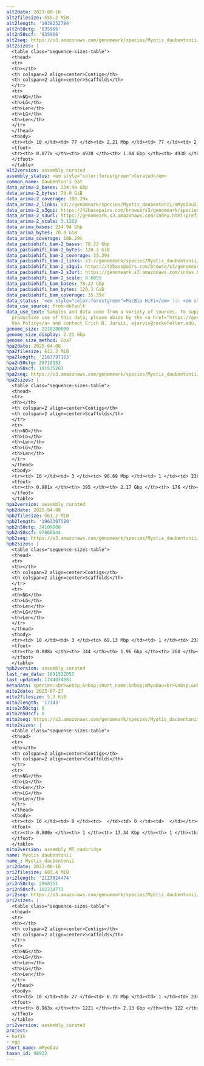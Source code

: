 ```yaml
---
alt2date: 2023-08-16
alt2filesize: 555.2 MiB
alt2length: '1938252784'
alt2n50ctg: '835966'
alt2n50scf: '835966'
alt2seq: https://s3.amazonaws.com/genomeark/species/Myotis_daubentonii/mMyoDau2/assembly_curated/mMyoDau2.alt.cur.20230816.fasta.gz
alt2sizes: |
  <table class="sequence-sizes-table">
  <thead>
  <tr>
  <th></th>
  <th colspan=2 align=center>Contigs</th>
  <th colspan=2 align=center>Scaffolds</th>
  </tr>
  <tr>
  <th>NG</th>
  <th>LG</th>
  <th>Len</th>
  <th>LG</th>
  <th>Len</th>
  </tr>
  </thead>
  <tbody>
  <tr><td> 10 </td><td> 77 </td><td> 2.21 Mbp </td><td> 77 </td><td> 2.21 Mbp </td></tr><tr><td> 20 </td><td> 192 </td><td> 1.70 Mbp </td><td> 192 </td><td> 1.70 Mbp </td></tr><tr><td> 30 </td><td> 338 </td><td> 1.34 Mbp </td><td> 338 </td><td> 1.34 Mbp </td></tr><tr><td> 40 </td><td> 523 </td><td> 1.06 Mbp </td><td> 523 </td><td> 1.06 Mbp </td></tr><tr style="background-color:#cccccc;"><td> 50 </td><td> 756 </td><td> 0.84 Mbp </td><td> 756 </td><td> 0.84 Mbp </td></tr><tr><td> 60 </td><td> 1066 </td><td> 0.61 Mbp </td><td> 1066 </td><td> 0.61 Mbp </td></tr><tr><td> 70 </td><td> 1492 </td><td> 426.56 Kbp </td><td> 1492 </td><td> 426.56 Kbp </td></tr><tr><td> 80 </td><td> 2199 </td><td> 213.68 Kbp </td><td> 2199 </td><td> 213.68 Kbp </td></tr><tr><td> 90 </td><td> 0 </td><td>  </td><td> 0 </td><td>  </td></tr><tr><td> 100 </td><td> 0 </td><td>  </td><td> 0 </td><td>  </td></tr></tbody>
  <tfoot>
  <tr><th> 0.877x </th><th> 4930 </th><th> 1.94 Gbp </th><th> 4930 </th><th> 1.94 Gbp </th></tr>
  </tfoot>
  </table>
alt2version: assembly_curated
assembly_status: <em style="color:forestgreen">Curated</em>
common_name: Daubenton's bat
data_arima-2_bases: 234.94 Gbp
data_arima-2_bytes: 70.0 GiB
data_arima-2_coverage: 106.29x
data_arima-2_links: s3://genomeark/species/Myotis_daubentonii/mMyoDau2/genomic_data/arima/<br>
data_arima-2_s3gui: https://42basepairs.com/browse/s3/genomeark/species/Myotis_daubentonii/mMyoDau2/genomic_data/arima/
data_arima-2_s3url: https://genomeark.s3.amazonaws.com/index.html?prefix=species/Myotis_daubentonii/mMyoDau2/genomic_data/arima/
data_arima-2_scale: 3.1269
data_arima_bases: 234.94 Gbp
data_arima_bytes: 70.0 GiB
data_arima_coverage: 106.29x
data_pacbiohifi_bam-2_bases: 78.22 Gbp
data_pacbiohifi_bam-2_bytes: 120.3 GiB
data_pacbiohifi_bam-2_coverage: 35.39x
data_pacbiohifi_bam-2_links: s3://genomeark/species/Myotis_daubentonii/mMyoDau2/genomic_data/pacbio_hifi/<br>
data_pacbiohifi_bam-2_s3gui: https://42basepairs.com/browse/s3/genomeark/species/Myotis_daubentonii/mMyoDau2/genomic_data/pacbio_hifi/
data_pacbiohifi_bam-2_s3url: https://genomeark.s3.amazonaws.com/index.html?prefix=species/Myotis_daubentonii/mMyoDau2/genomic_data/pacbio_hifi/
data_pacbiohifi_bam-2_scale: 0.6055
data_pacbiohifi_bam_bases: 78.22 Gbp
data_pacbiohifi_bam_bytes: 120.3 GiB
data_pacbiohifi_bam_coverage: 35.39x
data_status: '<em style="color:forestgreen">PacBio HiFi</em> ::: <em style="color:forestgreen">Arima</em>'
data_use_source: from-default
data_use_text: Samples and data come from a variety of sources. To support fair and
  productive use of this data, please abide by the <a href="https://genome10k.soe.ucsc.edu/data-use-policies/">Data
  Use Policy</a> and contact Erich D. Jarvis, ejarvis@rockefeller.edu, with any questions.
genome_size: 2210280000
genome_size_display: 2.21 Gbp
genome_size_method: GoaT
hpa2date: 2025-04-08
hpa2filesize: 612.3 MiB
hpa2length: '2167797163'
hpa2n50ctg: 28718153
hpa2n50scf: 101535203
hpa2seq: https://s3.amazonaws.com/genomeark/species/Myotis_daubentonii/mMyoDau2/assembly_curated/mMyoDau2.hap1.cur.20250408.fasta.gz
hpa2sizes: |
  <table class="sequence-sizes-table">
  <thead>
  <tr>
  <th></th>
  <th colspan=2 align=center>Contigs</th>
  <th colspan=2 align=center>Scaffolds</th>
  </tr>
  <tr>
  <th>NG</th>
  <th>LG</th>
  <th>Len</th>
  <th>LG</th>
  <th>Len</th>
  </tr>
  </thead>
  <tbody>
  <tr><td> 10 </td><td> 3 </td><td> 90.69 Mbp </td><td> 1 </td><td> 236.13 Mbp </td></tr><tr><td> 20 </td><td> 6 </td><td> 50.48 Mbp </td><td> 2 </td><td> 223.74 Mbp </td></tr><tr><td> 30 </td><td> 10 </td><td> 45.89 Mbp </td><td> 3 </td><td> 219.58 Mbp </td></tr><tr><td> 40 </td><td> 16 </td><td> 33.49 Mbp </td><td> 5 </td><td> 116.59 Mbp </td></tr><tr style="background-color:#cccccc;"><td> 50 </td><td> 23 </td><td style="background-color:#88ff88;"> 28.72 Mbp </td><td> 7 </td><td style="background-color:#88ff88;"> 101.54 Mbp </td></tr><tr><td> 60 </td><td> 32 </td><td> 23.22 Mbp </td><td> 9 </td><td> 97.17 Mbp </td></tr><tr><td> 70 </td><td> 43 </td><td> 17.38 Mbp </td><td> 12 </td><td> 84.26 Mbp </td></tr><tr><td> 80 </td><td> 61 </td><td> 9.66 Mbp </td><td> 15 </td><td> 61.41 Mbp </td></tr><tr><td> 90 </td><td> 99 </td><td> 3.58 Mbp </td><td> 18 </td><td> 55.50 Mbp </td></tr><tr><td> 100 </td><td> 0 </td><td>  </td><td> 0 </td><td>  </td></tr></tbody>
  <tfoot>
  <tr><th> 0.981x </th><th> 395 </th><th> 2.17 Gbp </th><th> 176 </th><th> 2.17 Gbp </th></tr>
  </tfoot>
  </table>
hpa2version: assembly_curated
hpb2date: 2025-04-08
hpb2filesize: 561.2 MiB
hpb2length: '1963307520'
hpb2n50ctg: 34109000
hpb2n50scf: 97066544
hpb2seq: https://s3.amazonaws.com/genomeark/species/Myotis_daubentonii/mMyoDau2/assembly_curated/mMyoDau2.hap2.cur.20250408.fasta.gz
hpb2sizes: |
  <table class="sequence-sizes-table">
  <thead>
  <tr>
  <th></th>
  <th colspan=2 align=center>Contigs</th>
  <th colspan=2 align=center>Scaffolds</th>
  </tr>
  <tr>
  <th>NG</th>
  <th>LG</th>
  <th>Len</th>
  <th>LG</th>
  <th>Len</th>
  </tr>
  </thead>
  <tbody>
  <tr><td> 10 </td><td> 3 </td><td> 69.13 Mbp </td><td> 1 </td><td> 239.26 Mbp </td></tr><tr><td> 20 </td><td> 6 </td><td> 62.56 Mbp </td><td> 2 </td><td> 222.55 Mbp </td></tr><tr><td> 30 </td><td> 10 </td><td> 53.75 Mbp </td><td> 3 </td><td> 219.88 Mbp </td></tr><tr><td> 40 </td><td> 15 </td><td> 44.91 Mbp </td><td> 5 </td><td> 112.98 Mbp </td></tr><tr style="background-color:#cccccc;"><td> 50 </td><td> 20 </td><td style="background-color:#88ff88;"> 34.11 Mbp </td><td> 7 </td><td style="background-color:#88ff88;"> 97.07 Mbp </td></tr><tr><td> 60 </td><td> 28 </td><td> 24.87 Mbp </td><td> 10 </td><td> 85.81 Mbp </td></tr><tr><td> 70 </td><td> 37 </td><td> 19.34 Mbp </td><td> 13 </td><td> 64.75 Mbp </td></tr><tr><td> 80 </td><td> 56 </td><td> 6.82 Mbp </td><td> 16 </td><td> 54.47 Mbp </td></tr><tr><td> 90 </td><td> 0 </td><td>  </td><td> 0 </td><td>  </td></tr><tr><td> 100 </td><td> 0 </td><td>  </td><td> 0 </td><td>  </td></tr></tbody>
  <tfoot>
  <tr><th> 0.888x </th><th> 344 </th><th> 1.96 Gbp </th><th> 208 </th><th> 1.96 Gbp </th></tr>
  </tfoot>
  </table>
hpb2version: assembly_curated
last_raw_data: 1691522053
last_updated: 1744074081
metadata: species:<br>&nbsp;&nbsp;short_name:&nbsp;mMyoDau<br>&nbsp;&nbsp;name:&nbsp;Myotis&nbsp;daubentonii<br>&nbsp;&nbsp;taxon_id:&nbsp;98922<br>&nbsp;&nbsp;common_name:&nbsp;Daubenton's&nbsp;bat<br>&nbsp;&nbsp;order:<br>&nbsp;&nbsp;&nbsp;&nbsp;name:&nbsp;Chiroptera<br>&nbsp;&nbsp;family:<br>&nbsp;&nbsp;&nbsp;&nbsp;name:&nbsp;Vespertilionidae<br>&nbsp;&nbsp;individuals:<br>&nbsp;&nbsp;&nbsp;&nbsp;-&nbsp;short_name:&nbsp;mMyoDau2<br>&nbsp;&nbsp;&nbsp;&nbsp;&nbsp;&nbsp;biosample_id:&nbsp;SAMEA9921455<br>&nbsp;&nbsp;&nbsp;&nbsp;&nbsp;&nbsp;sex:&nbsp;male<br>&nbsp;&nbsp;genome_size:&nbsp;2210280000<br>&nbsp;&nbsp;genome_size_method:&nbsp;GoaT<br>&nbsp;&nbsp;project:&nbsp;[&nbsp;bat1k,&nbsp;vgp&nbsp;]<br>
mito2date: 2023-07-27
mito2filesize: 5.3 KiB
mito2length: '17343'
mito2n50ctg: 0
mito2n50scf: 0
mito2seq: https://s3.amazonaws.com/genomeark/species/Myotis_daubentonii/mMyoDau2/assembly_MT_cambridge/mMyoDau2.MT.20230727.fasta.gz
mito2sizes: |
  <table class="sequence-sizes-table">
  <thead>
  <tr>
  <th></th>
  <th colspan=2 align=center>Contigs</th>
  <th colspan=2 align=center>Scaffolds</th>
  </tr>
  <tr>
  <th>NG</th>
  <th>LG</th>
  <th>Len</th>
  <th>LG</th>
  <th>Len</th>
  </tr>
  </thead>
  <tbody>
  <tr><td> 10 </td><td> 0 </td><td>  </td><td> 0 </td><td>  </td></tr><tr><td> 20 </td><td> 0 </td><td>  </td><td> 0 </td><td>  </td></tr><tr><td> 30 </td><td> 0 </td><td>  </td><td> 0 </td><td>  </td></tr><tr><td> 40 </td><td> 0 </td><td>  </td><td> 0 </td><td>  </td></tr><tr style="background-color:#cccccc;"><td> 50 </td><td> 0 </td><td style="background-color:#ff8888;">  </td><td> 0 </td><td style="background-color:#ff8888;">  </td></tr><tr><td> 60 </td><td> 0 </td><td>  </td><td> 0 </td><td>  </td></tr><tr><td> 70 </td><td> 0 </td><td>  </td><td> 0 </td><td>  </td></tr><tr><td> 80 </td><td> 0 </td><td>  </td><td> 0 </td><td>  </td></tr><tr><td> 90 </td><td> 0 </td><td>  </td><td> 0 </td><td>  </td></tr><tr><td> 100 </td><td> 0 </td><td>  </td><td> 0 </td><td>  </td></tr></tbody>
  <tfoot>
  <tr><th> 0.000x </th><th> 1 </th><th> 17.34 Kbp </th><th> 1 </th><th> 17.34 Kbp </th></tr>
  </tfoot>
  </table>
mito2version: assembly_MT_cambridge
name: Myotis daubentonii
name_: Myotis_daubentonii
pri2date: 2023-08-16
pri2filesize: 603.4 MiB
pri2length: '2127824474'
pri2n50ctg: 2968351
pri2n50scf: 102234773
pri2seq: https://s3.amazonaws.com/genomeark/species/Myotis_daubentonii/mMyoDau2/assembly_curated/mMyoDau2.pri.cur.20230816.fasta.gz
pri2sizes: |
  <table class="sequence-sizes-table">
  <thead>
  <tr>
  <th></th>
  <th colspan=2 align=center>Contigs</th>
  <th colspan=2 align=center>Scaffolds</th>
  </tr>
  <tr>
  <th>NG</th>
  <th>LG</th>
  <th>Len</th>
  <th>LG</th>
  <th>Len</th>
  </tr>
  </thead>
  <tbody>
  <tr><td> 10 </td><td> 27 </td><td> 6.73 Mbp </td><td> 1 </td><td> 234.11 Mbp </td></tr><tr><td> 20 </td><td> 62 </td><td> 5.78 Mbp </td><td> 2 </td><td> 222.57 Mbp </td></tr><tr><td> 30 </td><td> 105 </td><td> 4.61 Mbp </td><td> 3 </td><td> 220.08 Mbp </td></tr><tr><td> 40 </td><td> 159 </td><td> 3.61 Mbp </td><td> 5 </td><td> 116.92 Mbp </td></tr><tr style="background-color:#cccccc;"><td> 50 </td><td> 226 </td><td style="background-color:#88ff88;"> 2.97 Mbp </td><td> 7 </td><td style="background-color:#88ff88;"> 102.23 Mbp </td></tr><tr><td> 60 </td><td> 311 </td><td> 2.38 Mbp </td><td> 9 </td><td> 95.74 Mbp </td></tr><tr><td> 70 </td><td> 417 </td><td> 1.81 Mbp </td><td> 12 </td><td> 82.56 Mbp </td></tr><tr><td> 80 </td><td> 557 </td><td> 1.36 Mbp </td><td> 15 </td><td> 59.70 Mbp </td></tr><tr><td> 90 </td><td> 775 </td><td> 0.72 Mbp </td><td> 19 </td><td> 44.30 Mbp </td></tr><tr><td> 100 </td><td> 0 </td><td>  </td><td> 0 </td><td>  </td></tr></tbody>
  <tfoot>
  <tr><th> 0.963x </th><th> 1221 </th><th> 2.13 Gbp </th><th> 122 </th><th> 2.13 Gbp </th></tr>
  </tfoot>
  </table>
pri2version: assembly_curated
project:
- bat1k
- vgp
short_name: mMyoDau
taxon_id: 98922
---
```

